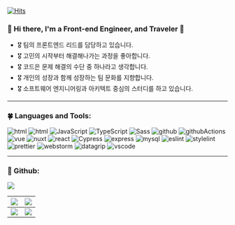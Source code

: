 [![Hits](https://hits.seeyoufarm.com/api/count/incr/badge.svg?url=https%3A%2F%2Fgithub.com%2Fmitrvlr%2Fhit-counter&count_bg=%2334AEFF&title_bg=%23555555&icon=&icon_color=%23FFFFFF&title=hits&edge_flat=false)](https://hits.seeyoufarm.com)

### 🌻 Hi there, I'm a Front-end Engineer, and Traveler 👋

- 🎖 팀의 프론트엔드 리드를 담당하고 있습니다.
- 🎖 고민의 시작부터 해결해나가는 과정을 좋아합니다.
- 🎖 코드은 문제 해결의 수단 중 하나라고 생각합니다.
- 🎖 개인의 성장과 함께 성장하는 팀 문화를 지향합니다.
- 🎖 소프트웨어 엔지니어링과 아키텍트 중심의 스터디를 하고 있습니다.

---

### 🍀 Languages and Tools:
<!-- Copyright by github.com/mitrvlr -->
<img src="https://img.shields.io/badge/-HTML5-E34F26?style=flat&logo=html5&logoColor=fff" alt="html"/> <img src="https://img.shields.io/badge/-CSS3-1572B6?style=flat&logo=css3&logoColor=fff" alt="html"/>
<img src="https://img.shields.io/badge/-JavaScript-F7DF1E?style=flat&logo=javascript&logoColor=333" alt="JavaScript"/> 
<img src="https://img.shields.io/badge/-TypeScript-3178C6?style=flat&logo=typescript&logoColor=fff" alt="TypeScript"/> 
<img src="https://img.shields.io/badge/-Sass-CC6699?style=flat&logo=sass&logoColor=fff" alt="Sass"/> 
<img src="https://img.shields.io/badge/-Github-333?style=flat&logo=github&logoColor=fff" alt="github"/>
<img src="https://img.shields.io/badge/-Github Actions-333?style=flat&logo=githubactions&logoColor=fff" alt="githubActions"/>
<img src="https://img.shields.io/badge/-Vue-4FC08D?style=flat&logo=Vue.js&logoColor=333" alt="vue"/> 
<img src="https://img.shields.io/badge/-Nuxt-00DC82?style=flat&logo=Nuxt.js&logoColor=333" alt="nuxt"/> 
<img src="https://img.shields.io/badge/-React-61DAFB?style=flat&logo=react&logoColor=333" alt="react"/>
<img src="https://img.shields.io/badge/-Cypress-17202C?style=flat&logo=cypress&logoColor=fff" alt="Cypress"/> 
<img src="https://img.shields.io/badge/-express-FFF?style=flat&logo=express&logoColor=333" alt="express"/>
<img src="https://img.shields.io/badge/-MySql-4479A1?style=flat&logo=mysql&logoColor=fff" alt="mysql"/>
<img src="https://img.shields.io/badge/-eslint-4B32C3?style=flat&logo=eslint&logoColor=fff" alt="eslint"/>
<img src="https://img.shields.io/badge/-stylint-263238?style=flat&logo=stylelint&logoColor=fff" alt="stylelint"/>
<img src="https://img.shields.io/badge/-prettier-F7B93E?style=flat&logo=prettier&logoColor=333" alt="prettier"/>
<img src="https://img.shields.io/badge/-webstorm-2AB1AC?style=flat&logo=webstorm&logoColor=fff" alt="webstorm"/>
<img src="https://img.shields.io/badge/-datagrip-66459B?style=flat&logo=datagrip&logoColor=fff" alt="datagrip"/>
<img src="https://img.shields.io/badge/-vscode-007ACC?style=flat&logo=visualstudiocode&logoColor=fff" alt="vscode"/>

---

### 🌱 Github:
![](http://github-profile-summary-cards.vercel.app/api/cards/profile-details?username=mitrvlr&theme=monokai) 

|![](http://github-profile-summary-cards.vercel.app/api/cards/stats?username=mitrvlr&theme=monokai)|![](http://github-profile-summary-cards.vercel.app/api/cards/productive-time?username=mitrvlr&theme=monokai&utcOffset=8)| 
|:--:|:--:|
|![](http://github-profile-summary-cards.vercel.app/api/cards/repos-per-language?username=mitrvlr&theme=monokai)|![](http://github-profile-summary-cards.vercel.app/api/cards/most-commit-language?username=mitrvlr&theme=monokai)| 
